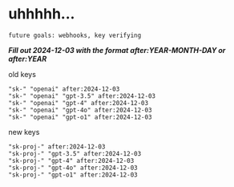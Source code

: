 # uhhhhh...

`future goals: webhooks, key verifying`



***Fill out 2024-12-03 with the format after:YEAR-MONTH-DAY or after:YEAR***

old keys
```
"sk-" "openai" after:2024-12-03
"sk-" "openai" "gpt-3.5" after:2024-12-03
"sk-" "openai" "gpt-4" after:2024-12-03
"sk-" "openai" "gpt-4o" after:2024-12-03
"sk-" "openai" "gpt-o1" after:2024-12-03
```

new keys
```
"sk-proj-" after:2024-12-03
"sk-proj-" "gpt-3.5" after:2024-12-03
"sk-proj-" "gpt-4" after:2024-12-03
"sk-proj-" "gpt-4o" after:2024-12-03
"sk-proj-" "gpt-o1" after:2024-12-03
```
